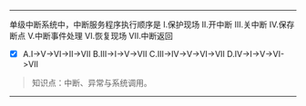 ---
单级中断系统中，中断服务程序执行顺序是 I.保护现场 II.开中断 III.关中断 IV.保存断点 V.中断事件处理 VI.恢复现场 VII.中断返回
- [x] A.I->V->VI->II->VII B.III->I->V->VII C.III->IV->V->VI->VII D.IV->I->V->VI->VII

> 知识点：中断、异常与系统调用。

---